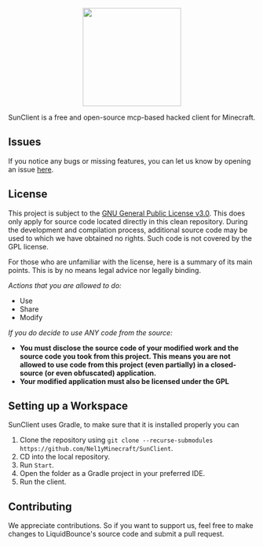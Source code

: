 <div align="center">
<p>
    <img width="200" src="https://picss.sunbangyan.cn/2023/12/16/b3cc77ba42e454b6ea3e09b258628027.jpeg">
</p>

</div>

SunClient is a free and open-source mcp-based hacked client for Minecraft.

## Issues

If you notice any bugs or missing features, you can let us know by opening an
issue [here](https://github.com/Nel1yMinecraft/SunClient/issues).

## License

This project is subject to the [GNU General Public License v3.0](https://www.gnu.org/licenses/gpl-3.0.en.html). This
does only apply for source code located directly in this clean repository. During the development and compilation
process, additional source code may be used to which we have obtained no rights. Such code is not covered by the GPL
license.

For those who are unfamiliar with the license, here is a summary of its main points. This is by no means legal advice
nor legally binding.

*Actions that you are allowed to do:*

- Use
- Share
- Modify

*If you do decide to use ANY code from the source:*

- **You must disclose the source code of your modified work and the source code you took from this project. This means
  you are not allowed to use code from this project (even partially) in a closed-source (or even obfuscated)
  application.**
- **Your modified application must also be licensed under the GPL**

## Setting up a Workspace

SunClient uses Gradle, to make sure that it is installed properly you can

1. Clone the repository using `git clone --recurse-submodules https://github.com/Nel1yMinecraft/SunClient`.
2. CD into the local repository.
3. Run `Start`.
4. Open the folder as a Gradle project in your preferred IDE.
5. Run the client.

## Contributing

We appreciate contributions. So if you want to support us, feel free to make changes to LiquidBounce's source code and
submit a pull request.

